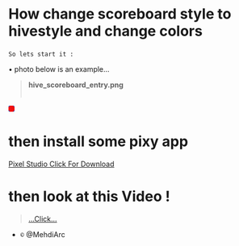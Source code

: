 # How change scoreboard style to hivestyle and change colors



``So lets start it :``

• photo below is an example...
> <b>hive_scoreboard_entry.png</b><br><br>

  ![](hive_scoreboard_entry.png)
  
# then install some pixy app
[Pixel Studio Click For Download](https://liteapks.com/download/pixel-studio-12715)

# then look at this Video !

> [...Click...](https://youtube.com/shorts/KaxH3ODWP0A?feature=share)


- ``©`` @MehdiArc
